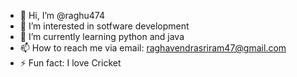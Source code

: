 - 👋 Hi, I’m @raghu474
- 👀 I’m interested in sotfware development 
- 🌱 I’m currently learning python and java
- 📫 How to reach me via email: raghavendrasriram47@gmail.com
- ⚡ Fun fact: I love Cricket

<!---
raghu474/raghu474 is a ✨ special ✨ repository because its `README.md` (this file) appears on your GitHub profile.
You can click the Preview link to take a look at your changes.
--->
